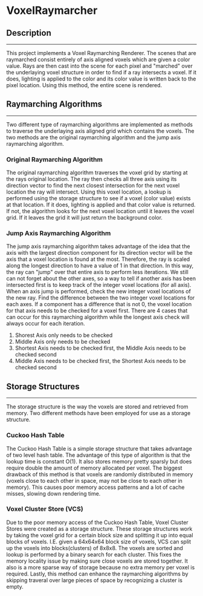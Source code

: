 # VoxelRaymarcher
## Description
---
This project implements a Voxel Raymarching Renderer. The scenes that are raymarched consist entirely of axis aligned voxels which are given a color value. Rays are then cast into the scene for each pixel and "marched" over the underlaying voxel structure in order to find if a ray intersects a voxel. If it does, lighting is applied to the color and its color value is written back to the pixel location. Using this method, the entire scene is rendered.

## Raymarching Algorithms
---
Two different type of raymarching algorithms are implemented as methods to traverse the underlaying axis aligned grid which contains the voxels. The two methods are the original raymarching algorithm and the jump axis raymarching algorithm.
### Original Raymarching Algorithm
The original raymarching algorithm traverses the voxel grid by starting at the rays original location. The ray then checks all three axis using its direction vector to find the next closest intersection for the next voxel location the ray will intersect. Using this voxel location, a lookup is performed using the storage structure to see if a voxel (color value) exists at that location. If it does, lighting is applied and that color value is returned. If not, the algorithm looks for the next voxel location until it leaves the voxel grid. If it leaves the grid it will just return the background color.

### Jump Axis Raymarching Algorithm
The jump axis raymarching algorithm takes advantage of the idea that the axis with the largest direction component for its direction vector will be the axis that a voxel location is found at the most. Therefore, the ray is scaled along the longest direction to have a value of 1 in that direction. In this way, the ray can "jump" over that entire axis to perform less iterations. We still can not forget about the other axes, so a way to tell if another axis has been intersected first is to keep track of the integer voxel locations (for all axis). When an axis jump is performed, check the new integer voxel locations of the new ray. Find the difference between the two integer voxel locations for each axes. If a component has a difference that is not 0, the voxel location for that axis needs to be checked for a voxel first. There are 4 cases that can occur for this raymarching algorithm while the longest axis check will always occur for each iteration.
1. Shorest Axis only needs to be checked
2. Middle Axis only needs to be checked
3. Shortest Axis needs to be checked first, the Middle Axis needs to be checked second
4. Middle Axis needs to be checked first, the Shortest Axis needs to be checked second

## Storage Structures
---
The storage structure is the way the voxels are stored and retrieved from memory. Two different methods have been employed for use as a storage structure.

### Cuckoo Hash Table
The Cuckoo Hash Table is a simple storage structure that takes advantage of two level hash table. The advantage of this type of algorithm is that the lookup time is constant O(1). It also stores memory pretty sparsly but does require double the amount of memory allocated per voxel. The biggest drawback of this method is that voxels are randomly distributed in memory (voxels close to each other in space, may not be close to each other in memory). This causes poor memory access patterns and a lot of cache misses, slowing down rendering time.

### Voxel Cluster Store (VCS)
Due to the poor memory access of the Cuckoo Hash Table, Voxel Cluster Stores were created as a storage structure. These storage structures work by taking the voxel grid for a certain block size and splitting it up into equal blocks of voxels. I.E. given a 64x64x64 block size of voxels, VCS can split up the voxels into blocks(clusters) of 8x8x8. The voxels are sorted and lookup is performed by a binary search for each cluster. This fixes the memory locality issue by making sure close voxels are stored together. It also is a more sparse way of storage because no extra memory per voxel is required. Lastly, this method can enhance the raymarching algorithms by skipping traveral over large pieces of space by recognizing a cluster is empty.